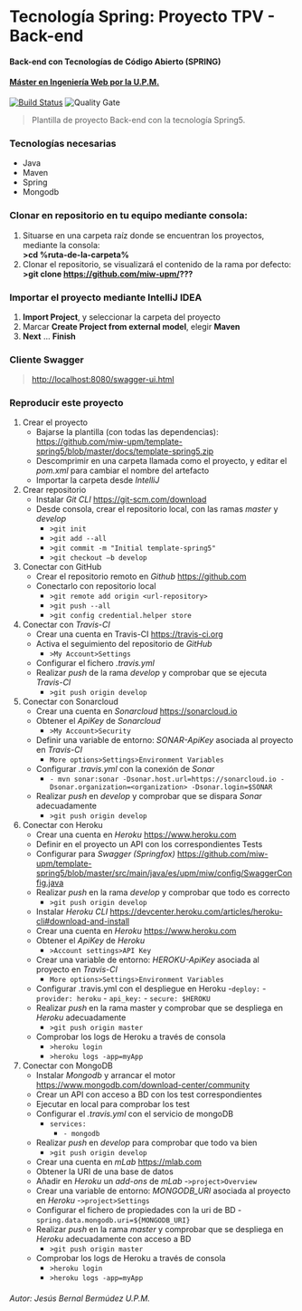 # Tecnología Spring: Proyecto TPV - Back-end
#### Back-end con Tecnologías de Código Abierto (SPRING)
#### [Máster en Ingeniería Web por la U.P.M.](http://miw.etsisi.upm.es)

[![Build Status](https://travis-ci.org/miw-upm/betca-tpv-spring.svg?branch=develop)](https://travis-ci.org/miw-upm/template-spring5)
![Quality Gate](https://sonarcloud.io/api/project_badges/measure?project=es.upm.miw%3Atemplate-spring5&metric=alert_status)

> Plantilla de proyecto Back-end con la tecnología Spring5.  

### Tecnologías necesarias
* Java
* Maven
* Spring
* Mongodb

### Clonar en repositorio en tu equipo mediante consola:
1. Situarse en una carpeta raíz donde se encuentran los proyectos, mediante la consola:  
 **>cd %ruta-de-la-carpeta%**
1. Clonar el repositorio, se visualizará el contenido de la rama por defecto:  
 **>git clone https://github.com/miw-upm/???**
 
 ### Importar el proyecto mediante IntelliJ IDEA
1. **Import Project**, y seleccionar la carpeta del proyecto
1. Marcar **Create Project from external model**, elegir **Maven**
1. **Next** … **Finish**

### Cliente Swagger 
> [http://localhost:8080/swagger-ui.html](http://localhost:8080/swagger-ui.html)

### Reproducir este proyecto
1. Crear el proyecto  
   - Bajarse la plantilla (con todas las dependencias): <https://github.com/miw-upm/template-spring5/blob/master/docs/template-spring5.zip>
   - Descomprimir en una carpeta llamada como el proyecto, y editar el *pom.xml* para cambiar el nombre del artefacto  
   - Importar la carpeta desde *IntelliJ*
1. Crear repositorio
   - Instalar *Git CLI* <https://git-scm.com/download>
   - Desde consola, crear el repositorio local, con las ramas *master* y *develop*
       - `>git init`
       - `>git add --all`
       - `>git commit -m "Initial template-spring5"`  
       - `>git checkout –b develop`
1. Conectar con GitHub 
   - Crear el repositorio remoto en *Github* <https://github.com>
   - Conectarlo con repositorio local
       - `>git remote add origin <url-repository>`
       - `>git push --all`
       - `>git config credential.helper store`
1. Conectar con *Travis-CI*
   - Crear una cuenta en Travis-CI <https://travis-ci.org>
   - Activa el seguimiento del repositorio de *GitHub*
      - `>My Account>Settings`
   - Configurar el fichero *.travis.yml*
   - Realizar *push* de la rama *develop* y comprobar que se ejecuta *Travis-CI*
      - `>git push origin develop`
1. Conectar con Sonarcloud
   - Crear una cuenta en *Sonarcloud* <https://sonarcloud.io>
   - Obtener el *ApiKey* de *Sonarcloud*
      - `>My Account>Security`
   - Definir una variable de entorno: *SONAR-ApiKey* asociada al proyecto en *Travis-CI*
      - `More options>Settings>Environment Variables`
   - Configurar *.travis.yml* con la conexión de *Sonar*
      - `- mvn sonar:sonar -Dsonar.host.url=https://sonarcloud.io -Dsonar.organization=<organization> -Dsonar.login=$SONAR`
   - Realizar *push* en *develop* y comprobar que se dispara *Sonar* adecuadamente
      - `>git push origin develop`
1. Conectar con Heroku
   - Crear una cuenta en *Heroku* <https://www.heroku.com>
   - Definir en el proyecto un API con los correspondientes Tests
   - Configurar para *Swagger (Springfox)* <https://github.com/miw-upm/template-spring5/blob/master/src/main/java/es/upm/miw/config/SwaggerConfig.java>
   - Realizar *push* en la rama *develop* y comprobar que todo es correcto
      - `>git push origin develop`
   - Instalar *Heroku CLI* <https://devcenter.heroku.com/articles/heroku-cli#download-and-install>
   - Crear una cuenta en *Heroku* <https://www.heroku.com>
   - Obtener el *ApiKey* de *Heroku*
      - `>Account settings>API Key`
   - Crear una variable de entorno: *HEROKU-ApiKey* asociada al proyecto en *Travis-CI*
      - `More options>Settings>Environment Variables`
   - Configurar .travis.yml con el despliegue en Heroku
      -`deploy:`
         -`provider: heroku`
         - `api_key:`
            - `secure: $HEROKU`
   - Realizar *push* en la rama master y comprobar que se despliega en *Heroku* adecuadamente
      - `>git push origin master`
   - Comprobar los logs de Heroku a través de consola
      - `>heroku login`
	  - `>heroku logs -app=myApp`
1. Conectar con MongoDB
   - Instalar *Mongodb* y arrancar el motor <https://www.mongodb.com/download-center/community>
   - Crear un API con acceso a BD con los test correspondientes
   - Ejecutar en local para comprobar los test
   - Configurar el *.travis.yml* con el servicio de mongoDB
      - `services:`
         - `- mongodb`
   - Realizar *push* en *develop* para comprobar que todo va bien
      - `>git push origin develop`
   - Crear una cuenta en *mLab* <https://mlab.com>
   - Obtener la URI de una base de datos
   - Añadir en *Heroku* un *add-ons* de *mLab*
      -`>project>Overview`
   - Crear una variable de entorno: *MONGODB_URI* asociada al proyecto en *Heroku*
      -`>project>Settings`
   - Configurar el fichero de propiedades con la uri de BD
      -`spring.data.mongodb.uri=${MONGODB_URI}`
   - Realizar *push* en la rama *master* y comprobar que se despliega en *Heroku* adecuadamente con acceso a BD
      - `>git push origin master`
   - Comprobar los logs de Heroku a través de consola
      - `>heroku login`
	  - `>heroku logs -app=myApp`
###### Autor: Jesús Bernal Bermúdez U.P.M.

